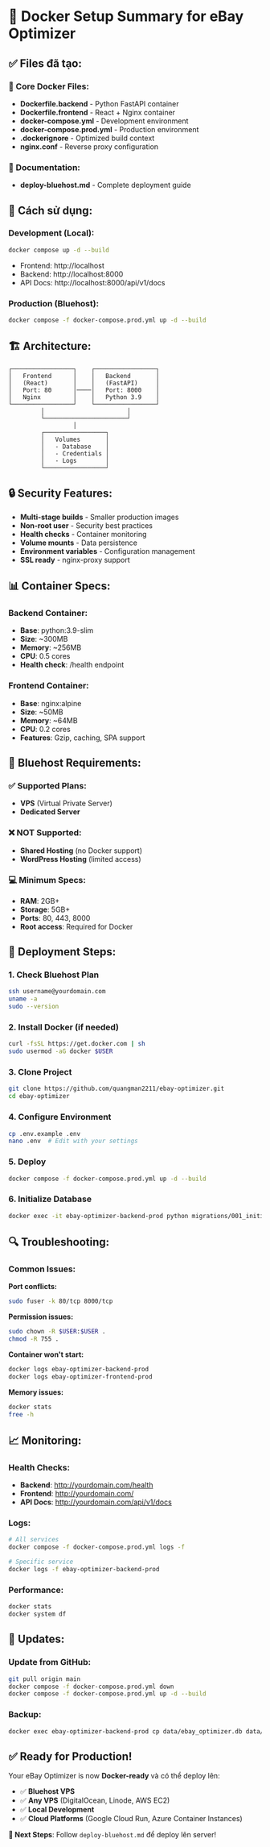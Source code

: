 # 🐳 Docker Setup Summary for eBay Optimizer

## ✅ Files đã tạo:

### 🔧 Core Docker Files:
- **Dockerfile.backend** - Python FastAPI container
- **Dockerfile.frontend** - React + Nginx container  
- **docker-compose.yml** - Development environment
- **docker-compose.prod.yml** - Production environment
- **.dockerignore** - Optimized build context
- **nginx.conf** - Reverse proxy configuration

### 📖 Documentation:
- **deploy-bluehost.md** - Complete deployment guide

## 🚀 Cách sử dụng:

### Development (Local):
```bash
docker compose up -d --build
```
- Frontend: http://localhost
- Backend: http://localhost:8000
- API Docs: http://localhost:8000/api/v1/docs

### Production (Bluehost):
```bash
docker compose -f docker-compose.prod.yml up -d --build
```

## 🏗️ Architecture:

```
┌─────────────────┐    ┌─────────────────┐
│   Frontend      │    │   Backend       │
│   (React)       │    │   (FastAPI)     │
│   Port: 80      │────│   Port: 8000    │
│   Nginx         │    │   Python 3.9    │
└─────────────────┘    └─────────────────┘
         │                       │
         └───────────────────────┘
                  │
         ┌─────────────────┐
         │   Volumes       │
         │   - Database    │
         │   - Credentials │
         │   - Logs        │
         └─────────────────┘
```

## 🔒 Security Features:

- **Multi-stage builds** - Smaller production images
- **Non-root user** - Security best practices
- **Health checks** - Container monitoring
- **Volume mounts** - Data persistence
- **Environment variables** - Configuration management
- **SSL ready** - nginx-proxy support

## 📊 Container Specs:

### Backend Container:
- **Base**: python:3.9-slim
- **Size**: ~300MB
- **Memory**: ~256MB
- **CPU**: 0.5 cores
- **Health check**: /health endpoint

### Frontend Container:
- **Base**: nginx:alpine
- **Size**: ~50MB  
- **Memory**: ~64MB
- **CPU**: 0.2 cores
- **Features**: Gzip, caching, SPA support

## 🔧 Bluehost Requirements:

### ✅ Supported Plans:
- **VPS** (Virtual Private Server)
- **Dedicated Server**

### ❌ NOT Supported:
- **Shared Hosting** (no Docker support)
- **WordPress Hosting** (limited access)

### 💻 Minimum Specs:
- **RAM**: 2GB+
- **Storage**: 5GB+
- **Ports**: 80, 443, 8000
- **Root access**: Required for Docker

## 🚀 Deployment Steps:

### 1. **Check Bluehost Plan**
```bash
ssh username@yourdomain.com
uname -a
sudo --version
```

### 2. **Install Docker** (if needed)
```bash
curl -fsSL https://get.docker.com | sh
sudo usermod -aG docker $USER
```

### 3. **Clone Project**
```bash
git clone https://github.com/quangman2211/ebay-optimizer.git
cd ebay-optimizer
```

### 4. **Configure Environment**
```bash
cp .env.example .env
nano .env  # Edit with your settings
```

### 5. **Deploy**
```bash
docker compose -f docker-compose.prod.yml up -d --build
```

### 6. **Initialize Database**
```bash
docker exec -it ebay-optimizer-backend-prod python migrations/001_initial_schema.py
```

## 🔍 Troubleshooting:

### Common Issues:

**Port conflicts:**
```bash
sudo fuser -k 80/tcp 8000/tcp
```

**Permission issues:**
```bash
sudo chown -R $USER:$USER .
chmod -R 755 .
```

**Container won't start:**
```bash
docker logs ebay-optimizer-backend-prod
docker logs ebay-optimizer-frontend-prod
```

**Memory issues:**
```bash
docker stats
free -h
```

## 📈 Monitoring:

### Health Checks:
- **Backend**: http://yourdomain.com/health
- **Frontend**: http://yourdomain.com/
- **API Docs**: http://yourdomain.com/api/v1/docs

### Logs:
```bash
# All services
docker compose -f docker-compose.prod.yml logs -f

# Specific service
docker logs -f ebay-optimizer-backend-prod
```

### Performance:
```bash
docker stats
docker system df
```

## 🔄 Updates:

### Update from GitHub:
```bash
git pull origin main
docker compose -f docker-compose.prod.yml down
docker compose -f docker-compose.prod.yml up -d --build
```

### Backup:
```bash
docker exec ebay-optimizer-backend-prod cp data/ebay_optimizer.db data/backup_$(date +%Y%m%d).db
```

## ✅ Ready for Production!

Your eBay Optimizer is now **Docker-ready** và có thể deploy lên:
- ✅ **Bluehost VPS**
- ✅ **Any VPS** (DigitalOcean, Linode, AWS EC2)
- ✅ **Local Development**
- ✅ **Cloud Platforms** (Google Cloud Run, Azure Container Instances)

**🎯 Next Steps**: Follow `deploy-bluehost.md` để deploy lên server!